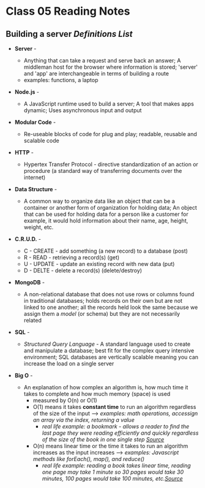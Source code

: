 # Class 05 Reading Notes

## Building a server *Definitions List*

- **Server** -
  - Anything that can take a request and serve back an answer; A middleman host for the browser where information is stored; 'server' and 'app' are interchangeable in terms of building a route
  - examples: functions, a laptop

- **Node.js** -
  - A JavaScript runtime used to build a server; A tool that makes apps dynamic; Uses asynchronous input and output

- **Modular Code** -
  - Re-useable blocks of code for plug and play; readable, reusable and scalable code

- **HTTP** -
  - Hypertex Transfer Protocol - directive standardization of an action or procedure (a standard way of transferring documents over the internet)

- **Data Structure** -
  - A common way to organize data like an object that can be a container or another form of organization for holding data; An object that can be used for holding data for a person like a customer for example, it would hold information about their name, age, height, weight, etc.
  
- **C.R.U.D.** -
  - C - CREATE - add something (a new record) to a database (post)
  - R - READ - retrieving a record(s) (get)
  - U - UPDATE - update an existing record with new data (put)
  - D - DELTE - delete a record(s) (delete/destroy)

- **MongoDB** -
  - A non-relational database that does not use rows or columns found in traditional databases; holds records on their own but are not linked to one another; all the records held look the same because we assign them a *model* (or schema) but they are not necessarily related

- **SQL** -
  - *Structured Query Language* - A standard language used to create and manipulate a database; best fit for the complex query intensive environment; SQL databases are vertically scalable meaning you can increase the load on a single server

- **Big O** -
  - An explanation of how complex an algorithm is, how much time it takes to complete and how much memory (space) is used
    - measured by O(n) or O(1)
    - O(1) means it takes **constant time** to run an algorithm regardless of the size of the input --> *examples: math operations, accessign an array via the index, returning a value*
      - *real life example: a bookmark - allows a reader to find the last page they were reading efficiently and quickly regardless of the size of the book in one single step <a href="https://www.linkedin.com/pulse/big-o-notation-simple-explanation-examples-pamela-lovett/">Source</a>*
    - O(n) means linear time or the time it takes to run an algorithm increases as the input increases --> *examples: Javascript methods like forEach(), map(), and reduce()*
      - *real life example: reading a book takes linear time, reading one page may take 1 minute so 30 pages would take 30 minutes, 100 pages would take 100 minutes, etc.<a href="https://www.linkedin.com/pulse/big-o-notation-simple-explanation-examples-pamela-lovett/">Source</a>*
